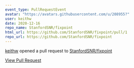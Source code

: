 ```yaml
---
event_type: PullRequestEvent
avatar: "https://avatars.githubusercontent.com/u/208955?"
user: keithw
date: 2020-12-16
repo_name: StanfordSNR/fixpoint
html_url: https://github.com/StanfordSNR/fixpoint/pull/1
repo_url: https://github.com/StanfordSNR/fixpoint
---
```


<a href='https://github.com/keithw' target='_blank'>keithw</a> opened a pull request to <a href='https://github.com/StanfordSNR/fixpoint' target='_blank'>StanfordSNR/fixpoint</a>

<a href='https://github.com/StanfordSNR/fixpoint/pull/1' target='_blank'>View Pull Request</a>
